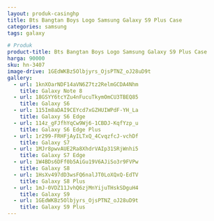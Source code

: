 ```yaml
---
layout: produk-casinghp
title: Bts Bangtan Boys Logo Samsung Galaxy S9 Plus Case
categories: samsung
tags: galaxy

# Produk
product-title: Bts Bangtan Boys Logo Samsung Galaxy S9 Plus Case
harga: 90000
sku: hn-3407
image-drive: 1GEdWKBz5Olbjyrs_OjsPTNZ_oJ28uD9t
gallery:
  - url: 1knXOarNDF14aVN6Z7tz2RelmGCDA4Nhm
    title: Galaxy Note 8
  - url: 18GSYY6tcYZu4nFucuTkymOmCU3TBEQ85
    title: Galaxy S6
  - url: 115Im8aDAI9CEYcd7xGZHUIWPdF-YH_La
    title: Galaxy S6 Edge
  - url: 114z_gFJfhYqCw9Wj6-1CBDJ-KqfYzp_u
    title: Galaxy S6 Edge Plus
  - url: 1r299-FRHFjAyILTxQ_4CvqzfcJ-vchDf
    title: Galaxy S7
  - url: 1MJr8pwvAUE2Ra8XhdrVAIp31SRjWnhi5
    title: Galaxy S7 Edge
  - url: 1W4BDs6DFf0b5AiGu19V6AJiSo3r9FVPw
    title: Galaxy S8
  - url: 1HsXv497dD3wsFQ6nalJT0LoXQxQ-EdTV
    title: Galaxy S8 Plus
  - url: 1mJ-0VDZ11JvhQ6zjMnYijuTHskSDguH4
    title: Galaxy S9
  - url: 1GEdWKBz5Olbjyrs_OjsPTNZ_oJ28uD9t
    title: Galaxy S9 Plus
---
```

